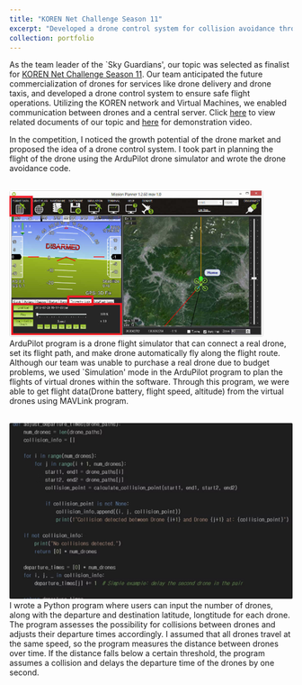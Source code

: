 ```yaml
---
title: "KOREN Net Challenge Season 11"
excerpt: "Developed a drone control system for collision avoidance through network establishment. <br/><img src='/images/KOREN.jpg'>"
collection: portfolio
---
```


As the team leader of the `Sky Guardians', our topic was selected as finalist for [KOREN Net Challenge Season 11](https://www.koren.kr/kor/Alram/contyPass.asp?cd=34&page=1). Our team anticipated the future commercialization of drones for services like drone delivery and drone taxis, and developed a drone control system to ensure safe flight operations. Utilizing the KOREN network and Virtual Machines, we enabled communication between drones and a central server. Click [here](/files/최종발표자료_스카이가디언즈.pdf) to view related documents of our topic and [here](/files/최종평가시연동영상_스카이가디언즈.mp4) for demonstration video.


In the competition, I noticed the growth potential of the drone market and proposed the idea of a drone control system. I took part in planning the flight of the drone using the ArduPilot drone simulator and wrote the drone avoidance code. <br/><br/>

<img src='/images/ardupilot.png'><br/>ArduPilot program is a drone flight simulator that can connect a real drone, set its flight path, and make drone automatically fly along the flight route. Although our team was unable to purchase a real drone due to budget problems, we used `Simulation' mode in the ArduPilot program to plan the flights of virtual drones within the software. Through this program, we were able to get flight data(Drone battery, flight speed, altitude) from the virtual drones using MAVLink program.<br/><br/>

<img src='/images/avoidance.png'><br/>I wrote a Python program where users can input the number of drones, along with the departure and destination latitude, longtitude for each drone. The program assesses the possibility for collisions between drones and adjusts their departure times accordingly. I assumed that all drones travel at the same speed, so the program measures the distance between drones over time. If the distance falls below a certain threshold, the program assumes a collision and delays the departure time of the drones by one second.



